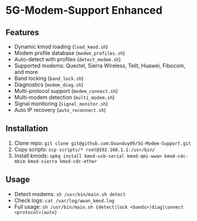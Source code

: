 # 5G-Modem-Support Enhanced
## Features
- Dynamic kmod loading (`load_kmod.sh`)
- Modem profile database (`modem_profiles.sh`)
- Auto-detect with profiles (`detect_modem.sh`)
- Supported modems: Quectel, Sierra Wireless, Telit, Huawei, Fibocom, and more
- Band locking (`band_lock.sh`)
- Diagnostics (`modem_diag.sh`)
- Multi-protocol support (`modem_connect.sh`)
- Multi-modem detection (`multi_modem.sh`)
- Signal monitoring (`signal_monitor.sh`)
- Auto IP recovery (`auto_reconnect.sh`)
## Installation
1. Clone repo: `git clone git@github.com:Doanduy09/5G-Modem-Support.git`
2. Copy scripts: `scp scripts/* root@192.168.1.1:/usr/bin/`
3. Install kmods: `opkg install kmod-usb-serial kmod-qmi-wwan kmod-cdc-mbim kmod-sierra kmod-cdc-ether`
## Usage
- Detect modems: `sh /usr/bin/main.sh detect`
- Check logs: `cat /var/log/wwan_kmod.log`
- Full usage: `sh /usr/bin/main.sh {detect|lock <bands>|diag|connect <protocol>|auto}`
